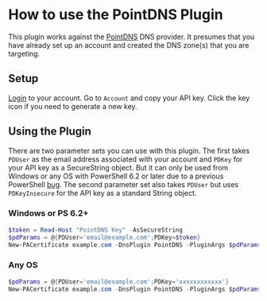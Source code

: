 # How to use the PointDNS Plugin

This plugin works against the [PointDNS](https://pointhq.com) DNS provider. It presumes
that you have already set up an account and created the DNS zone(s) that you are targeting.

## Setup

[Login](https://app.pointhq.com/verify) to your account. Go to `Account` and copy
your API key. Click the key icon if you need to generate a new key.

## Using the Plugin

There are two parameter sets you can use with this plugin. The first takes `PDUser` as the email address associated with your account and `PDKey` for your API key as a SecureString object. But it can only be used from Windows or any OS with PowerShell 6.2 or later due to a previous PowerShell [bug](https://github.com/PowerShell/PowerShell/issues/1654). The second parameter set also takes `PDUser` but uses `PDKeyInsecure` for the API key as a standard String object.

### Windows or PS 6.2+

```powershell
$token = Read-Host "PointDNS Key" -AsSecureString
$pdParams = @{PDUser='email@example.com';PDKey=$token}
New-PACertificate example.com -DnsPlugin PointDNS -PluginArgs $pdParams
```

### Any OS

```powershell
$pdParams = @{PDUser='email@example.com';PDKey='xxxxxxxxxxxx'}
New-PACertificate example.com -DnsPlugin PointDNS -PluginArgs $pdParams
```
